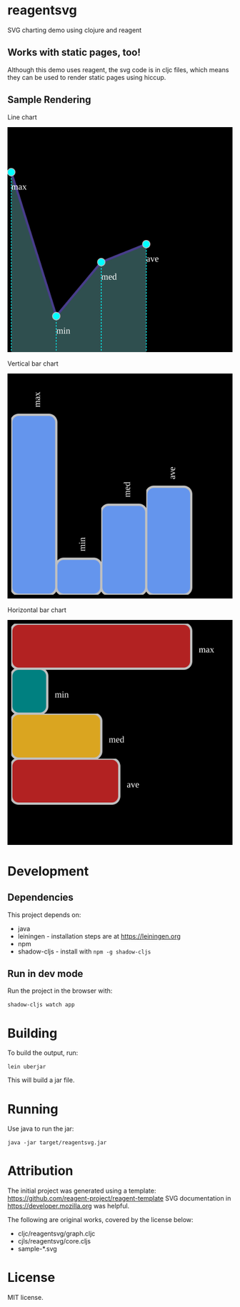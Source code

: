 # reagentsvg

SVG charting demo using clojure and reagent

## Works with static pages, too!

Although this demo uses reagent, the svg code is in cljc files, which means they can be used to render static pages using hiccup.

## Sample Rendering

Line chart

![Line chart](sample-linechart.svg?raw=true)

Vertical bar chart

![Vertical bar chart](sample-barchart-v.svg?raw=true)

Horizontal bar chart

![Horizontal bar chart](sample-barchart-h.svg?raw=true)

# Development

## Dependencies

This project depends on:

* java
* leiningen - installation steps are at <https://leiningen.org>
* npm 
* shadow-cljs - install with `npm -g shadow-cljs`

## Run in dev mode

Run the project in the browser with:

    shadow-cljs watch app

# Building

To build the output, run:

    lein uberjar

This will build a jar file.

# Running

Use java to run the jar:

    java -jar target/reagentsvg.jar
    
    
# Attribution

The initial project was generated using a template: <https://github.com/reagent-project/reagent-template>
SVG documentation in <https://developer.mozilla.org> was helpful.

The following are original works, covered by the license below:
* cljc/reagentsvg/graph.cljc
* cjls/reagentsvg/core.cljs
* sample-*.svg

# License

MIT license.
